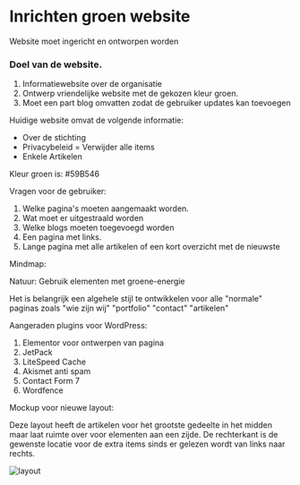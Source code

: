 # Inrichten groen website

Website moet ingericht en ontworpen worden

### Doel van de website.

1. Informatiewebsite over de organisatie
2. Ontwerp vriendelijke website met de gekozen kleur groen.
3. Moet een part blog omvatten zodat de gebruiker updates kan toevoegen

Huidige website omvat de volgende informatie:

- Over de stichting
- Privacybeleid = Verwijder alle items
- Enkele Artikelen

Kleur groen is: #59B546


Vragen voor de gebruiker: 

1. Welke pagina's moeten aangemaakt worden.
2. Wat moet er uitgestraald worden
3. Welke blogs moeten toegevoegd worden
4. Een pagina met links.
5. Lange pagina met alle artikelen of een kort overzicht met de nieuwste

Mindmap:
 
Natuur:
Gebruik elementen met groene-energie

Het is belangrijk een algehele stijl te ontwikkelen voor alle "normale" paginas zoals "wie zijn wij" "portfolio" "contact" "artikelen" 

Aangeraden plugins voor WordPress:

1. Elementor voor ontwerpen van pagina
2. JetPack
3. LiteSpeed Cache
4. Akismet anti spam
5. Contact Form 7
6. Wordfence


Mockup voor nieuwe layout:

Deze layout heeft de artikelen voor het grootste gedeelte in het midden maar laat ruimte over voor elementen aan een zijde. 
De rechterkant is de gewenste locatie voor de extra items sinds er gelezen wordt van links naar rechts.

![layout](/layout.png)
